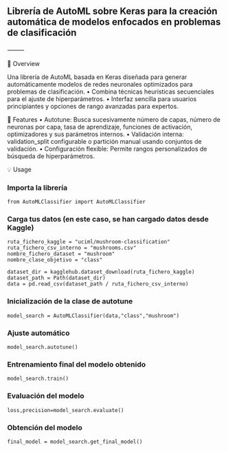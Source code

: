 ## Librería de AutoML sobre Keras para la creación automática de modelos enfocados en problemas de clasificación


⸻

🚀 Overview

Una librería de AutoML basada en Keras diseñada para generar automáticamente modelos de redes neuronales optimizados para problemas de clasificación.
	•	Combina técnicas heurísticas secuenciales para el ajuste de hiperparámetros.
	•	Interfaz sencilla para usuarios principiantes y opciones de rango avanzadas para expertos.

🎯 Features
	•	Autotune: Busca sucesivamente número de capas, número de neuronas por capa, tasa de aprendizaje, funciones de activación, optimizadores y sus parámetros internos.
	•	Validación interna: validation_split configurable o partición manual usando conjuntos de validación.
	•	Configuración flexible: Permite rangos personalizados de búsqueda de hiperparámetros.

💡 Usage

### Importa la librería
```
from AutoMLClassifier import AutoMLClassifier
```
### Carga tus datos (en este caso, se han cargado datos desde Kaggle)
```
ruta_fichero_kaggle = "uciml/mushroom-classification"
ruta_fichero_csv_interno = "mushrooms.csv"
nombre_fichero_dataset = "mushroom"
nombre_clase_objetivo = "class"

dataset_dir = kagglehub.dataset_download(ruta_fichero_kaggle)
dataset_path = Path(dataset_dir)
data = pd.read_csv(dataset_path / ruta_fichero_csv_interno)
```
### Inicialización de la clase de autotune
```
model_search = AutoMLClassifier(data,"class","mushroom")
```
### Ajuste automático
```
model_search.autotune()
```
### Entrenamiento final del modelo obtenido
```
model_search.train()
```
### Evaluación del modelo
```
loss,precision=model_search.evaluate()
```
### Obtención del modelo
```
final_model = model_search.get_final_model()
```